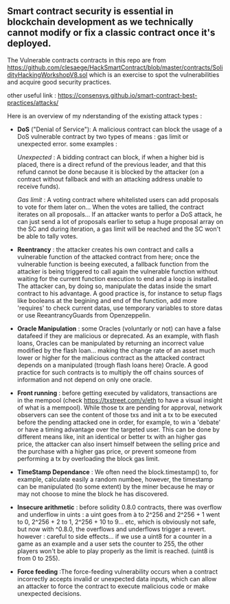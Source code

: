 ## Smart contract security is essential in blockchain development as we technically cannot modify or fix a classic contract once it's deployed.

The Vulnerable contracts contracts in this repo are from https://github.com/clesaege/HackSmartContract/blob/master/contracts/SolidityHackingWorkshopV8.sol which is an exercise to spot the vulnerabilities and acquire good security practices.

other useful link : https://consensys.github.io/smart-contract-best-practices/attacks/

Here is an overview of my nderstanding of the existing attack types :

- **DoS** ("Denial of Service"): A malicious contract can block the usage of a DoS vulnerable contract by two types of means : gas limit or unexpected error. 
some examples :

    *Unexpected* : 
      A bidding contract can block, if when a higher bid is placed, there is a direct refund of the previous leader, and that this refund cannot be done       because it is blocked by the attacker (on a contract without fallback and with an attacking address unable to receive funds).

    *Gas limit* : 
      A voting contract where whitelisted users can add proposals to vote for them later on... When the votes are tallied, the contract iterates on all         proposals... If an attacker wants to perfor a DoS attack, he can just send a lot of proposals earlier to setup a huge proposal array on the SC and       during iteration, a gas limit will be reached and the SC won't be able to tally votes.

- **Reentrancy** : the attacker creates his own contract and calls a vulnerable function of the attacked contract from here; once the vulnerable function is beeing executed, a fallback function from the attacker is being triggered to call again the vulnerable function without waiting for the current function execution to end and a loop is installed. The attacker can, by doing so, manipulate the datas inside the smart contract to his advantage.
A good practice is, for instance to setup flags like booleans at the begining and end of the function, add more 'requires' to check current datas, use temporary variables to store datas or use ReeantrancyGuards from Openzeppelin.

- **Oracle Manipulation** : some Oracles (voluntarly or not) can have a false datafeed if they are malicious or deprecated. As an example, with flash loans, Oracles can be manipulated by returning an incorrect value modified by the flash loan... making the change rate of an asset much lower or higher for the malicious contract as the attacked contract depends on a manipulated (trough flash loans here) Oracle.
A good practice for such contracts is to multiply the off chains sources of information and not depend on only one oracle.

- **Front running** : before getting executed by validators, transactions are in the mempool (check https://txstreet.com/v/eth to have a visual insight of what is a mempool). While those tx are pending for approval, network observers can see the content of those txs and init a tx to be executed before the pending attacked one in order, for example, to win a 'debate' or have a timing advantage over the targeted user. This can be done by different means like, init an identical or better tx with an higher gas price, the attacker can also insert himself between the selling price and the purchase with a higher gas price, or prevent someone from performing a tx by overloading the block gas limit.

- **TimeStamp Dependance** : We often need the block.timestamp() to, for example, calculate easily a random numbee, however, the timestamp can be manipulated (to some extent) by the miner because he may or may not choose to mine the block he has discovered. 

- **Insecure arithmetic** : before solidity 0.8.0 contracts, there was overflow and underflow in uints : a uint goes from à to 2^256 and 2^256 + 1 went to 0, 2^256 + 2 to 1, 2^256 + 10 to 9... etc, which is obviously not safe, but now with ^0.8.0, the overflows and underflows trigger a revert. however : careful to side effects... if we use a uint8 for a counter in a game as an example and a user sets the counter to 255, the other players won't be able to play properly as the limit is reached. (uint8 is from 0 to 255).

- **Force feeding** :The force-feeding vulnerability occurs when a contract incorrectly accepts invalid or unexpected data inputs, which can allow an attacker to force the contract to execute malicious code or make unexpected decisions.
